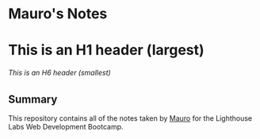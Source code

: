 # Mauro's Notes

# This is an H1 header (largest)

###### This is an H6 header (smallest)

## Summary

This repository contains all of the notes taken by [Mauro](https://github.com/mauroapjr) for the Lighthouse Labs Web Development Bootcamp.
